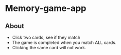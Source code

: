 # Memory-game-app
## About 
 + Click two cards, see if they match
 + The game is completed when you match ALL cards.
 + Clicking the same card will not work. 
